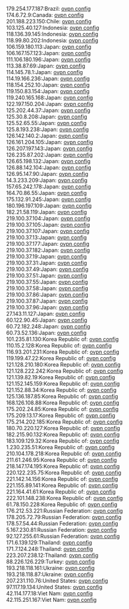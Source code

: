 179.254.177.187:Brazil: [ovpn config](vpn/179_254_177_187.ovpn)  
174.6.72.9:Canada: [ovpn config](vpn/174_6_72_9.ovpn)  
201.188.223.150:Chile: [ovpn config](vpn/201_188_223_150.ovpn)  
103.125.40.127:Indonesia: [ovpn config](vpn/103_125_40_127.ovpn)  
118.136.39.145:Indonesia: [ovpn config](vpn/118_136_39_145.ovpn)  
118.99.80.202:Indonesia: [ovpn config](vpn/118_99_80_202.ovpn)  
106.159.180.113:Japan: [ovpn config](vpn/106_159_180_113.ovpn)  
106.167.157.123:Japan: [ovpn config](vpn/106_167_157_123.ovpn)  
111.106.180.196:Japan: [ovpn config](vpn/111_106_180_196.ovpn)  
113.38.87.69:Japan: [ovpn config](vpn/113_38_87_69.ovpn)  
114.145.78.1:Japan: [ovpn config](vpn/114_145_78_1.ovpn)  
114.19.166.236:Japan: [ovpn config](vpn/114_19_166_236.ovpn)  
118.154.252.10:Japan: [ovpn config](vpn/118_154_252_10.ovpn)  
119.150.83.154:Japan: [ovpn config](vpn/119_150_83_154.ovpn)  
119.240.165.168:Japan: [ovpn config](vpn/119_240_165_168.ovpn)  
122.197.150.204:Japan: [ovpn config](vpn/122_197_150_204.ovpn)  
125.202.44.37:Japan: [ovpn config](vpn/125_202_44_37.ovpn)  
125.30.8.208:Japan: [ovpn config](vpn/125_30_8_208.ovpn)  
125.52.65.55:Japan: [ovpn config](vpn/125_52_65_55.ovpn)  
125.8.193.238:Japan: [ovpn config](vpn/125_8_193_238.ovpn)  
126.142.140.2:Japan: [ovpn config](vpn/126_142_140_2.ovpn)  
126.161.204.105:Japan: [ovpn config](vpn/126_161_204_105.ovpn)  
126.207.197.143:Japan: [ovpn config](vpn/126_207_197_143.ovpn)  
126.235.87.202:Japan: [ovpn config](vpn/126_235_87_202.ovpn)  
126.65.198.132:Japan: [ovpn config](vpn/126_65_198_132.ovpn)  
126.88.142.104:Japan: [ovpn config](vpn/126_88_142_104.ovpn)  
126.95.147.90:Japan: [ovpn config](vpn/126_95_147_90.ovpn)  
14.3.233.209:Japan: [ovpn config](vpn/14_3_233_209.ovpn)  
157.65.242.178:Japan: [ovpn config](vpn/157_65_242_178.ovpn)  
164.70.86.55:Japan: [ovpn config](vpn/164_70_86_55.ovpn)  
175.132.91.245:Japan: [ovpn config](vpn/175_132_91_245.ovpn)  
180.196.197.109:Japan: [ovpn config](vpn/180_196_197_109.ovpn)  
182.21.58.119:Japan: [ovpn config](vpn/182_21_58_119.ovpn)  
219.100.37.104:Japan: [ovpn config](vpn/219_100_37_104.ovpn)  
219.100.37.105:Japan: [ovpn config](vpn/219_100_37_105.ovpn)  
219.100.37.107:Japan: [ovpn config](vpn/219_100_37_107.ovpn)  
219.100.37.13:Japan: [ovpn config](vpn/219_100_37_13.ovpn)  
219.100.37.177:Japan: [ovpn config](vpn/219_100_37_177.ovpn)  
219.100.37.182:Japan: [ovpn config](vpn/219_100_37_182.ovpn)  
219.100.37.19:Japan: [ovpn config](vpn/219_100_37_19.ovpn)  
219.100.37.31:Japan: [ovpn config](vpn/219_100_37_31.ovpn)  
219.100.37.49:Japan: [ovpn config](vpn/219_100_37_49.ovpn)  
219.100.37.51:Japan: [ovpn config](vpn/219_100_37_51.ovpn)  
219.100.37.55:Japan: [ovpn config](vpn/219_100_37_55.ovpn)  
219.100.37.58:Japan: [ovpn config](vpn/219_100_37_58.ovpn)  
219.100.37.86:Japan: [ovpn config](vpn/219_100_37_86.ovpn)  
219.100.37.87:Japan: [ovpn config](vpn/219_100_37_87.ovpn)  
219.100.37.96:Japan: [ovpn config](vpn/219_100_37_96.ovpn)  
27.143.11.127:Japan: [ovpn config](vpn/27_143_11_127.ovpn)  
60.122.90.45:Japan: [ovpn config](vpn/60_122_90_45.ovpn)  
60.72.182.248:Japan: [ovpn config](vpn/60_72_182_248.ovpn)  
60.73.52.136:Japan: [ovpn config](vpn/60_73_52_136.ovpn)  
101.235.81.130:Korea Republic of: [ovpn config](vpn/101_235_81_130.ovpn)  
110.15.2.128:Korea Republic of: [ovpn config](vpn/110_15_2_128.ovpn)  
116.93.201.231:Korea Republic of: [ovpn config](vpn/116_93_201_231.ovpn)  
119.199.47.22:Korea Republic of: [ovpn config](vpn/119_199_47_22.ovpn)  
121.128.210.180:Korea Republic of: [ovpn config](vpn/121_128_210_180.ovpn)  
121.128.222.242:Korea Republic of: [ovpn config](vpn/121_128_222_242.ovpn)  
121.139.82.19:Korea Republic of: [ovpn config](vpn/121_139_82_19.ovpn)  
121.152.145.159:Korea Republic of: [ovpn config](vpn/121_152_145_159.ovpn)  
121.152.88.34:Korea Republic of: [ovpn config](vpn/121_152_88_34.ovpn)  
125.136.187.85:Korea Republic of: [ovpn config](vpn/125_136_187_85.ovpn)  
168.126.108.88:Korea Republic of: [ovpn config](vpn/168_126_108_88.ovpn)  
175.202.24.85:Korea Republic of: [ovpn config](vpn/175_202_24_85.ovpn)  
175.209.13.17:Korea Republic of: [ovpn config](vpn/175_209_13_17.ovpn)  
175.214.202.185:Korea Republic of: [ovpn config](vpn/175_214_202_185.ovpn)  
180.70.220.127:Korea Republic of: [ovpn config](vpn/180_70_220_127.ovpn)  
182.215.90.132:Korea Republic of: [ovpn config](vpn/182_215_90_132.ovpn)  
183.109.129.32:Korea Republic of: [ovpn config](vpn/183_109_129_32.ovpn)  
1.230.235.51:Korea Republic of: [ovpn config](vpn/1_230_235_51.ovpn)  
210.104.178.218:Korea Republic of: [ovpn config](vpn/210_104_178_218.ovpn)  
211.61.246.95:Korea Republic of: [ovpn config](vpn/211_61_246_95.ovpn)  
218.147.174.195:Korea Republic of: [ovpn config](vpn/218_147_174_195.ovpn)  
220.122.235.75:Korea Republic of: [ovpn config](vpn/220_122_235_75.ovpn)  
221.142.14.156:Korea Republic of: [ovpn config](vpn/221_142_14_156.ovpn)  
221.155.89.141:Korea Republic of: [ovpn config](vpn/221_155_89_141.ovpn)  
221.164.41.61:Korea Republic of: [ovpn config](vpn/221_164_41_61.ovpn)  
222.101.148.238:Korea Republic of: [ovpn config](vpn/222_101_148_238.ovpn)  
61.78.150.228:Korea Republic of: [ovpn config](vpn/61_78_150_228.ovpn)  
176.212.53.221:Russian Federation: [ovpn config](vpn/176_212_53_221.ovpn)  
178.205.72.79:Russian Federation: [ovpn config](vpn/178_205_72_79.ovpn)  
178.57.54.44:Russian Federation: [ovpn config](vpn/178_57_54_44.ovpn)  
5.167.230.81:Russian Federation: [ovpn config](vpn/5_167_230_81.ovpn)  
92.127.255.61:Russian Federation: [ovpn config](vpn/92_127_255_61.ovpn)  
171.6.139.129:Thailand: [ovpn config](vpn/171_6_139_129.ovpn)  
171.7.124.248:Thailand: [ovpn config](vpn/171_7_124_248.ovpn)  
223.207.238.12:Thailand: [ovpn config](vpn/223_207_238_12.ovpn)  
88.226.126.229:Turkey: [ovpn config](vpn/88_226_126_229.ovpn)  
193.218.118.161:Ukraine: [ovpn config](vpn/193_218_118_161.ovpn)  
193.218.118.87:Ukraine: [ovpn config](vpn/193_218_118_87.ovpn)  
207.231.110.76:United States: [ovpn config](vpn/207_231_110_76.ovpn)  
97.117.19.134:United States: [ovpn config](vpn/97_117_19_134.ovpn)  
42.114.177.18:Viet Nam: [ovpn config](vpn/42_114_177_18.ovpn)  
42.115.251.167:Viet Nam: [ovpn config](vpn/42_115_251_167.ovpn)  
